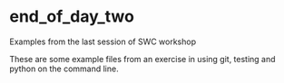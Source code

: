 # end_of_day_two
Examples from the last session of SWC workshop

These are some example files from an exercise in using git,
testing and python on the command line.
